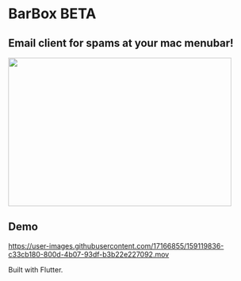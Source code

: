 # BarBox BETA


## Email client for spams at your mac menubar!

<img src="https://user-images.githubusercontent.com/17166855/159119853-3cd91cf9-3b3d-4ed7-9766-b266ac071047.jpeg" width="450" height="300"/>


## Demo
https://user-images.githubusercontent.com/17166855/159119836-c33cb180-800d-4b07-93df-b3b22e227092.mov



Built with Flutter.
